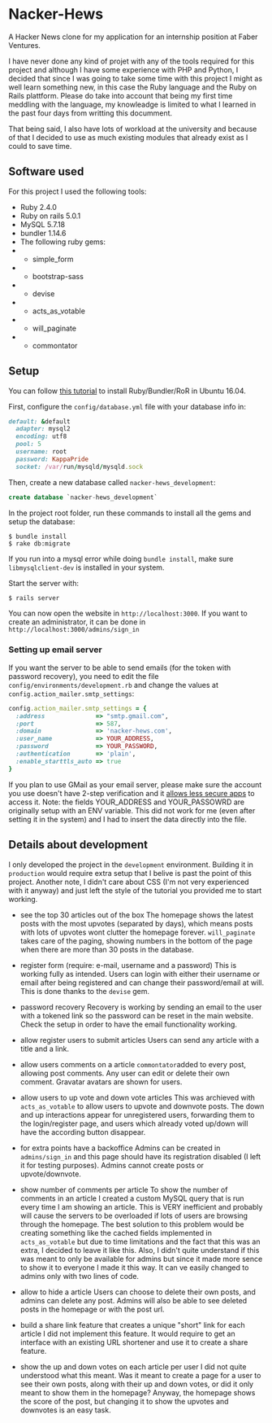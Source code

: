 # Nacker-Hews
A Hacker News clone for my application for an internship position at Faber Ventures.

I have never done any kind of projet with any of the tools required for this project and although I have some experience with PHP and Python, I decided that since I was going to take some time with this project I might as well learn something new, in this case the Ruby language and the Ruby on Rails plattform. Please do take into account that being my first time meddling with the language, my knowleadge is limited to what I learned in the past four days from writting this documment.

That being said, I also have lots of workload at the university and because of that I decided to use as much existing modules that already exist as I could to save time.

## Software used
For this project I used the following tools:
- Ruby 2.4.0
- Ruby on rails 5.0.1
- MySQL 5.7.18
- bundler 1.14.6
- The following ruby gems:
- - simple_form
- - bootstrap-sass
- - devise
- - acts_as_votable
- - will_paginate
- - commontator

## Setup
You can follow [this tutorial](https://gorails.com/setup/ubuntu/16.04) to install Ruby/Bundler/RoR in Ubuntu 16.04.

First, configure the `config/database.yml` file with your database info in:

```ruby
default: &default
  adapter: mysql2
  encoding: utf8
  pool: 5
  username: root
  password: KappaPride
  socket: /var/run/mysqld/mysqld.sock
```

Then, create a new database called `nacker-hews_development`:

```sql
create database `nacker-hews_development`
```

In the project root folder, run these commands to install all the gems and setup the database:

```console
$ bundle install
$ rake db:migrate
```
If you run into a mysql error while doing `bundle install`, make sure `libmysqlclient-dev` is installed in your system.

Start the server with:

```console
$ rails server
```

You can now open the website in `http://localhost:3000`. If you want to create an administrator, it can be done in `http://localhost:3000/admins/sign_in`

### Setting up email server
If you want the server to be able to send emails (for the token with password recovery), you need to edit the file `config/environments/development.rb` and change the values at `config.action_mailer.smtp_settings`:

```ruby
config.action_mailer.smtp_settings = {
  :address              => "smtp.gmail.com",
  :port                 => 587,
  :domain               => 'nacker-hews.com',
  :user_name            => YOUR_ADDRESS,
  :password             => YOUR_PASSWORD,
  :authentication       => 'plain',
  :enable_starttls_auto => true
}
```
If you plan to use GMail as your email server, please make sure the account you use doesn't have 2-step verification and it [allows less secure apps](https://www.google.com/settings/security/lesssecureapps) to access it.
Note: the fields YOUR_ADDRESS and YOUR_PASSOWRD are originally setup with an ENV variable. This did not work for me (even after setting it in the system) and I had to insert the data directly into the file.

## Details about development
I only developed the project in the `development` environment. Building it in `production` would require extra setup that I belive is past the point of this project.
Another note, I didn't care about CSS (I'm not very experienced with it anyway) and just left the style of the tutorial you provided me to start working.

- see the top 30 articles out of the box
The homepage shows the latest posts with the most upvotes (separated by days), which means posts with lots of upvotes wont clutter the homepage forever. `will_paginate` takes care of the paging, showing numbers in the bottom of the page when there are more than 30 posts in the database.

- register form (require: e-mail, username and a password)
This is working fully as intended. Users can login with either their username or email after being registered and can change their password/email at will. This is done thanks to the `devise` gem.

- password recovery
Recovery is working by sending an email to the user with a tokened link so the password can be reset in the main website. Check the setup in order to have the email functionality working.

- allow register users to submit articles
Users can send any article with a title and a link.

- allow users comments on a article
`commontator`added to every post, allowing post comments. Any user can edit or delete their own comment. Gravatar avatars are shown for users.

- allow users to up vote and down vote articles
This was archieved with `acts_as_votable` to allow users to upvote and downvote posts. The down and up interactions appear for unregistered users, forwarding them to the login/register page, and users which already voted up/down will have the according button disappear.

- for extra points have a backoffice
Admins can be created in `admins/sign_in` and this page should have its registration disabled (I left it for testing purposes). Admins cannot create posts or upvote/downvote.

- show number of comments per article
To show the number of comments in an article I created a custom MySQL query that is run every time I am showing an article. This is VERY inefficient and probably will cause the servers to be overloaded if lots of users are browsing through the homepage. The best solution to this problem would be creating something like the cached fields implemented in `acts_as_votable` but due to time limitations and the fact that this was an extra, I decided to leave it like this. Also, I didn't quite understand if this was meant to only be available for admins but since it made more sence to show it to everyone I made it this way. It can ve easily changed to admins only with two lines of code.

- allow to hide a article
Users can choose to delete their own posts, and admins can delete any post. Admins will also be able to see deleted posts in the homepage or with the post url.

- build a share link feature that creates a unique "short" link for each article
I did not implement this feature. It would require to get an interface with an existing URL shortener and use it to create a share feature.

- show the up and down votes on each article per user
I did not quite understood what this meant. Was it meant to create a page for a user to see their own posts, along with their up and down votes, or did it only meant to show them in the homepage? Anyway, the homepage shows the score of the post, but changing it to show the upvotes and downvotes is an easy task.
